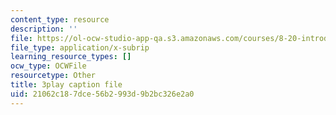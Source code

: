 ```yaml
---
content_type: resource
description: ''
file: https://ol-ocw-studio-app-qa.s3.amazonaws.com/courses/8-20-introduction-to-special-relativity-january-iap-2021/21062c187dce56b2993d9b2bc326e2a0_EsciE9ws4qw.vtt
file_type: application/x-subrip
learning_resource_types: []
ocw_type: OCWFile
resourcetype: Other
title: 3play caption file
uid: 21062c18-7dce-56b2-993d-9b2bc326e2a0
---
```

